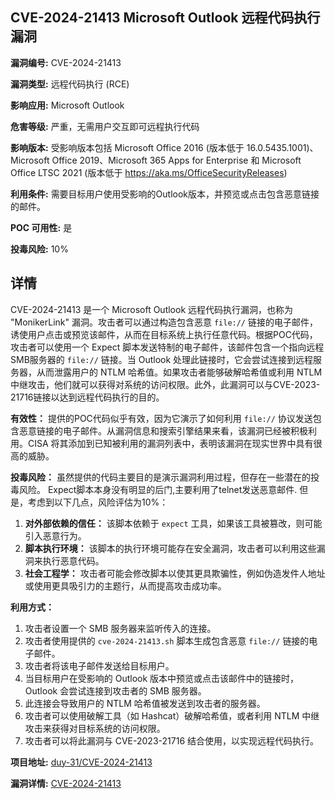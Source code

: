 ## CVE-2024-21413 Microsoft Outlook 远程代码执行漏洞

**漏洞编号:** CVE-2024-21413

**漏洞类型:** 远程代码执行 (RCE)

**影响应用:** Microsoft Outlook

**危害等级:** 严重，无需用户交互即可远程执行代码

**影响版本:** 受影响版本包括 Microsoft Office 2016 (版本低于 16.0.5435.1001)、Microsoft Office 2019、Microsoft 365 Apps for Enterprise 和 Microsoft Office LTSC 2021 (版本低于 https://aka.ms/OfficeSecurityReleases)

**利用条件:** 需要目标用户使用受影响的Outlook版本，并预览或点击包含恶意链接的邮件。

**POC 可用性:** 是

**投毒风险:** 10%

## 详情

CVE-2024-21413 是一个 Microsoft Outlook 远程代码执行漏洞，也称为 "MonikerLink" 漏洞。攻击者可以通过构造包含恶意 `file://` 链接的电子邮件，诱使用户点击或预览该邮件，从而在目标系统上执行任意代码。根据POC代码，攻击者可以使用一个 Expect 脚本发送特制的电子邮件，该邮件包含一个指向远程SMB服务器的 `file://` 链接。当 Outlook 处理此链接时，它会尝试连接到远程服务器，从而泄露用户的 NTLM 哈希值。如果攻击者能够破解哈希值或利用 NTLM 中继攻击，他们就可以获得对系统的访问权限。此外，此漏洞可以与CVE-2023-21716链接以达到远程代码执行的目的。

**有效性：**
提供的POC代码似乎有效，因为它演示了如何利用 `file://` 协议发送包含恶意链接的电子邮件。从漏洞信息和搜索引擎结果来看，该漏洞已经被积极利用。CISA 将其添加到已知被利用的漏洞列表中，表明该漏洞在现实世界中具有很高的威胁。

**投毒风险：**
虽然提供的代码主要目的是演示漏洞利用过程，但存在一些潜在的投毒风险。 Expect脚本本身没有明显的后门,主要利用了telnet发送恶意邮件. 但是，考虑到以下几点，风险评估为10%：
1.  **对外部依赖的信任：** 该脚本依赖于 `expect` 工具，如果该工具被篡改，则可能引入恶意行为。
2.  **脚本执行环境：** 该脚本的执行环境可能存在安全漏洞，攻击者可以利用这些漏洞来执行恶意代码。
3.  **社会工程学：** 攻击者可能会修改脚本以使其更具欺骗性，例如伪造发件人地址或使用更具吸引力的主题行，从而提高攻击成功率。

**利用方式：**
1.  攻击者设置一个 SMB 服务器来监听传入的连接。
2.  攻击者使用提供的 `cve-2024-21413.sh` 脚本生成包含恶意 `file://` 链接的电子邮件。
3.  攻击者将该电子邮件发送给目标用户。
4.  当目标用户在受影响的 Outlook 版本中预览或点击该邮件中的链接时，Outlook 会尝试连接到攻击者的 SMB 服务器。
5.  此连接会导致用户的 NTLM 哈希值被发送到攻击者的服务器。
6.  攻击者可以使用破解工具（如 Hashcat）破解哈希值，或者利用 NTLM 中继攻击来获得对目标系统的访问权限。
7. 攻击者可以将此漏洞与 CVE-2023-21716 结合使用，以实现远程代码执行。


**项目地址:** [duy-31/CVE-2024-21413](https://github.com/duy-31/CVE-2024-21413)

**漏洞详情:** [CVE-2024-21413](https://nvd.nist.gov/vuln/detail/CVE-2024-21413)